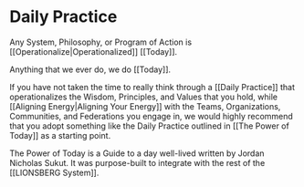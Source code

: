 # Daily Practice
Any System, Philosophy, or Program of Action is [[Operationalize|Operationalized]] [[Today]]. 

Anything that we ever do, we do [[Today]]. 

If you have not taken the time to really think through a [[Daily Practice]] that operationalizes the Wisdom, Principles, and Values that you hold, while [[Aligning Energy|Aligning Your Energy]] with the Teams, Organizations, Communities, and Federations you engage in, we would highly recommend that you adopt something like the Daily Practice outlined in [[The Power of Today]] as a starting point. 

The Power of Today is a Guide to a day well-lived written by Jordan Nicholas Sukut. It was purpose-built to integrate with the rest of the [[LIONSBERG System]]. 